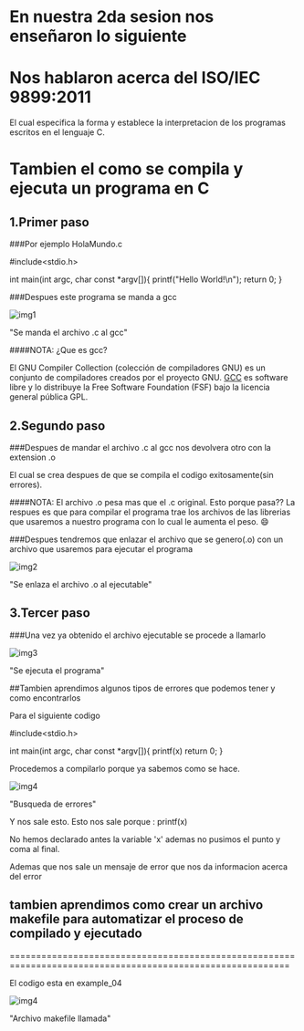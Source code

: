 En nuestra 2da sesion nos enseñaron lo siguiente
================================================

Nos hablaron acerca del ISO/IEC 9899:2011 
==================================================

El cual especifica la forma y establece la interpretacion de los programas escritos en el lenguaje C.

Tambien el como se compila y ejecuta un programa en C
================================================================


1.Primer paso
-----------------------

###Por ejemplo HolaMundo.c


#include<stdio.h>

int main(int argc, char const *argv[]){
	printf("Hello World!\n");
	return 0;
}
 



###Despues este programa se manda a gcc

![img1](https://github.com/pystudent1913/FedoraPeruRumbo-GSoC/blob/master/Clase_02/img/img1.jpg)

"Se manda el archivo .c al gcc"

####NOTA: ¿Que es gcc?

El GNU Compiler Collection (colección de compiladores GNU) es un conjunto de compiladores creados por el proyecto GNU. [GCC](https://gcc.gnu.org/) es software libre y lo distribuye la Free Software Foundation (FSF) bajo la licencia general pública GPL.


2.Segundo paso
-----------------------

###Despues de mandar el archivo .c al gcc nos devolvera otro con la extension .o


El cual se crea despues de que se compila el codigo exitosamente(sin errores).

####NOTA:
El archivo .o pesa mas que el .c original. 
Esto porque pasa??
La respues es que para compilar el programa trae los archivos de las librerias que usaremos a nuestro programa con lo cual le aumenta el peso. :smile:

###Despues tendremos que enlazar el archivo que se genero(.o) con un archivo que usaremos para ejecutar el programa

![img2](https://github.com/pystudent1913/FedoraPeruRumbo-GSoC/blob/master/Clase_02/img/img2.jpg)

"Se enlaza el archivo .o al ejecutable"


3.Tercer paso
---------------------------------

###Una vez ya obtenido el archivo ejecutable se procede a llamarlo


![img3](https://github.com/pystudent1913/FedoraPeruRumbo-GSoC/blob/master/Clase_02/img/img3.jpg)

"Se ejecuta el programa"





##Tambien aprendimos algunos tipos de errores que podemos tener y como encontrarlos


Para el siguiente codigo

#include<stdio.h>

int main(int argc, char const *argv[]){
	printf(x)
	return 0;
}



Procedemos a compilarlo porque ya sabemos como se hace.


![img4](https://github.com/pystudent1913/FedoraPeruRumbo-GSoC/blob/master/Clase_02/img/img4.jpg)


"Busqueda de errores"

Y nos sale esto. 
Esto nos sale porque :
	printf(x)

No hemos declarado antes la variable 'x' ademas no pusimos el punto y coma al final.

Ademas que nos sale un mensaje de error que nos da informacion acerca del error
 

## tambien aprendimos como crear un archivo makefile para automatizar el proceso de compilado y ejecutado
===========================================================================================================

El codigo esta en example_04

![img4](https://github.com/pystudent1913/FedoraPeruRumbo-GSoC/blob/master/Clase_02/img/img4.jpg)

"Archivo makefile llamada"







